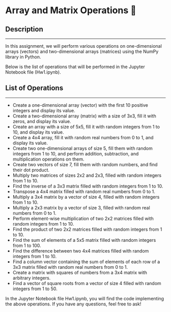 # Array and Matrix Operations 🔢

## Description
--------------
In this assignment, we will perform various operations on one-dimensional arrays (vectors) and two-dimensional arrays (matrices) using the NumPy library in Python.

Below is the list of operations that will be performed in the Jupyter Notebook file (Hw1.ipynb).

## List of Operations
---------------------
- Create a one-dimensional array (vector) with the first 10 positive integers and display its value.
- Create a two-dimensional array (matrix) with a size of 3x3, fill it with zeros, and display its value.
- Create an array with a size of 5x5, fill it with random integers from 1 to 10, and display its value.
- Create a 4x4 array, fill it with random real numbers from 0 to 1, and display its value.
- Create two one-dimensional arrays of size 5, fill them with random integers from 1 to 10, and perform addition, subtraction, and multiplication operations on them.
- Create two vectors of size 7, fill them with random numbers, and find their dot product.
- Multiply two matrices of sizes 2x2 and 2x3, filled with random integers from 1 to 10.
- Find the inverse of a 3x3 matrix filled with random integers from 1 to 10.
- Transpose a 4x4 matrix filled with random real numbers from 0 to 1.
- Multiply a 3x4 matrix by a vector of size 4, filled with random integers from 1 to 10.
- Multiply a 2x3 matrix by a vector of size 3, filled with random real numbers from 0 to 1.
- Perform element-wise multiplication of two 2x2 matrices filled with random integers from 1 to 10.
- Find the product of two 2x2 matrices filled with random integers from 1 to 10.
- Find the sum of elements of a 5x5 matrix filled with random integers from 1 to 100.
- Find the difference between two 4x4 matrices filled with random integers from 1 to 10.
- Find a column vector containing the sum of elements of each row of a 3x3 matrix filled with random real numbers from 0 to 1.
- Create a matrix with squares of numbers from a 3x4 matrix with arbitrary integers.
- Find a vector of square roots from a vector of size 4 filled with random integers from 1 to 50.



In the Jupyter Notebook file Hw1.ipynb, you will find the code implementing the above operations. If you have any questions, feel free to ask!
